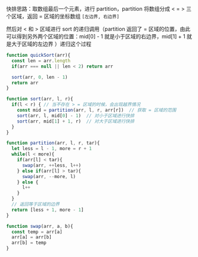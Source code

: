 快排思路：取数组最后一个元素，进行 partition，partition 将数组分成 < = > 三个区域，返回 = 区域的坐标数组 ```[左边界, 右边界]```

然后对 < 和 > 区域进行 sort 的递归调用（partition 返回了 = 区域的位置，由此可以得到另外两个区域的位置：mid[0] - 1 就是小于区域的右边界，mid[1] + 1 就是大于区域的左边界 ）递归这个过程

```javascript
function quickSort(arr){
  const len = arr.length
  if(arr === null || len < 2) return arr

  sort(arr, 0, len - 1)
  return arr
}

function sort(arr, l, r){
  if(l < r) { // 当不存在 > = 区域的时候，会出现越界情况
    const mid = partition(arr, l, r, arr[r])  // 获取 = 区域的范围
    sort(arr, l, mid[0] - 1)  // 对小于区域进行快排
    sort(arr, mid[1] + 1, r)  // 对大于区域进行快排
  }
}

function partition(arr, l, r, tar){
  let less = l - 1, more = r + 1
  while(l < more){
    if(arr[l] < tar){
      swap(arr, ++less, l++)
    } else if(arr[l] > tar){
      swap(arr, --more, l)
    } else {
      l++
    }
  }
  // 返回等于区域的边界
  return [less + 1, more - 1]
}

function swap(arr, a, b){
  const temp = arr[a]
  arr[a] = arr[b]
  arr[b] = temp
}
```